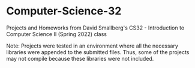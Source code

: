 # Computer-Science-32
Projects and Homeworks from David Smallberg's CS32 - Introduction to Computer Science II (Spring 2022) class

Note: Projects were tested in an environment where all the necessary libraries were appended to the submitted files.
Thus, some of the projects may not compile because these libraries were not included.
